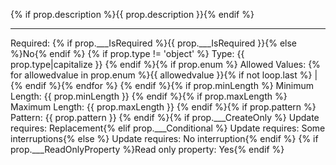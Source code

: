 {% if prop.description %}{{ prop.description }}{% endif %}

---

Required: {% if prop.___IsRequired %}{{ prop.___IsRequired }}{% else %}No{% endif %}  {% if prop.type != 'object' %}
Type: {{ prop.type|capitalize }}  {% endif %}{% if prop.enum %}
Allowed Values: {% for allowedvalue in prop.enum %}{{ allowedvalue }}{% if not loop.last %} | {% endif %}{% endfor %}  {% endif %}{% if prop.minLength %}
Minimum Length: {{ prop.minLength }}  {% endif %}{% if prop.maxLength %}
Maximum Length: {{ prop.maxLength }}  {% endif %}{% if prop.pattern %}
Pattern: {{ prop.pattern }}  {% endif %}{% if prop.___CreateOnly %}
Update requires: Replacement{% elif prop.___Conditional %}
Update requires: Some interruptions{% else %}
Update requires: No interruption{% endif %}
{% if prop.___ReadOnlyProperty %}Read only property: Yes{% endif %}
